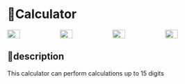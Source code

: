<h1> 🔢Calculator </h1>
<div style="display:flex;">
    <img src="https://github.com/AliGhzz/simple_caclulator/assets/77566367/57628885-3b3f-41dc-b6dd-c46c9083431f" style="width:24%;">
    <img src="https://github.com/AliGhzz/simple_caclulator/assets/77566367/d7d758a2-396e-40dc-8a09-df0758f58fe8" style="width:24%;">
    <img src="https://github.com/AliGhzz/simple_caclulator/assets/77566367/0d7c72b9-dc1a-4530-9b00-be1aade79197" style="width:24%;">
    <img src="https://github.com/AliGhzz/simple_caclulator/assets/77566367/38432c4d-5fc9-4630-b0d6-79e9b4b8d887" style="width:24%;">
</div>


<h2>📝description </h2>
This calculator can perform calculations up to 15 digits


